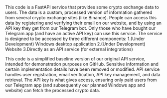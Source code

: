 This code is a FastAPI service that provides some crypto exchange data to users. 
The data is a custom, processed version of information gathered from several 
crypto exchange sites (like Binance). People can access this data by registering 
and verifying their email on our website, and by using an API key they get from our Telegram bot. 
Only those who have bought our Telegram app (and have an active API key) can use this service.
The service is designed to be accessed by three different components:
1.(Under Development) Windows desktop application
2.(Under Development) Website
3.Directly as an API service (for external integrations)

This code is a simplified baseline version of our original API service,
intended for demonstration purposes on GitHub. Sensitive information and 
certain implementation details have been removed or modified. 
API service handles user registration, email verification, 
API key management, and data retrieval. The API key is what gives access, 
ensuring only paid users from our Telegram app (and subsequently our planned Windows app and website) can fetch the processed crypto data.